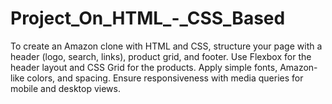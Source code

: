 # Project_On_HTML_-_CSS_Based
To create an Amazon clone with HTML and CSS, structure your page with a header (logo, search, links), product grid, and footer. Use Flexbox for the header layout and CSS Grid for the products. Apply simple fonts, Amazon-like colors, and spacing. Ensure responsiveness with media queries for mobile and desktop views.
